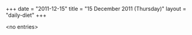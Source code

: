 +++
date = "2011-12-15"
title = "15 December 2011 (Thursday)"
layout = "daily-diet"
+++

<p>&lt;no entries&gt;</p>